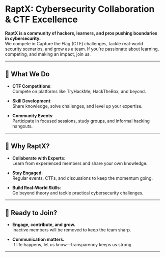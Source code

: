 # RaptX: Cybersecurity Collaboration & CTF Excellence  

**RaptX is a community of hackers, learners, and pros pushing boundaries in cybersecurity.**  
We compete in Capture the Flag (CTF) challenges, tackle real-world security scenarios, and grow as a team. If you're passionate about learning, competing, and making an impact, join us.

---

## 🌟 What We Do  

- **CTF Competitions**:  
  Compete on platforms like TryHackMe, HackTheBox, and beyond.  

- **Skill Development**:  
  Share knowledge, solve challenges, and level up your expertise.  

- **Community Events**:  
  Participate in focused sessions, study groups, and informal hacking hangouts.  

---

## 🔑 Why RaptX?  

- **Collaborate with Experts**:  
  Learn from experienced members and share your own knowledge.  

- **Stay Engaged**:  
  Regular events, CTFs, and discussions to keep the momentum going.  

- **Build Real-World Skills**:  
  Go beyond theory and tackle practical cybersecurity challenges.  

---

## 🚀 Ready to Join?  

- **Engage, contribute, and grow.**  
  Inactive members will be removed to keep the team sharp.  

- **Communication matters.**  
  If life happens, let us know—transparency keeps us strong.  

---
